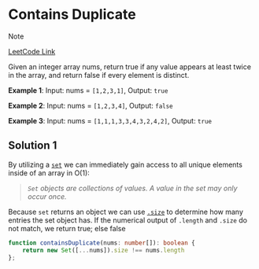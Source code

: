 # Contains Duplicate

> [!NOTE]
> [LeetCode Link](https://leetcode.com/problems/contains-duplicate/description/)
> 
> Given an integer array nums, return true if any value appears at least twice in the array, and return false if every element is distinct.
> 
> __Example 1__: Input: nums = `[1,2,3,1]`, Output: `true`
> 
> __Example 2__: Input: nums = `[1,2,3,4]`, Output: `false`
> 
> __Example 3__: Input: nums = `[1,1,1,3,3,4,3,2,4,2]`, Output: `true`

## Solution 1

By utilizing a [`set`](https://developer.mozilla.org/en-US/docs/Web/JavaScript/Reference/Global_Objects/Set) we can immediately gain access to all unique elements inside of an array in O(1): 

> _`Set` objects are collections of values. A value in the set may only occur once._

Because `set` returns an object we can use [`.size`](https://developer.mozilla.org/en-US/docs/Web/JavaScript/Reference/Global_Objects/Set/size) to determine how many entries the set object has. If the numerical output of `.length` and `.size` do not match, we return true; else false

```TypeScript
function containsDuplicate(nums: number[]): boolean {  
    return new Set([...nums]).size !== nums.length
};
```

